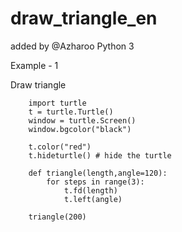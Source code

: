 # draw_triangle_en
added by @Azharoo
Python 3

Example - 1

Draw triangle


		import turtle
		t = turtle.Turtle()
		window = turtle.Screen()
		window.bgcolor("black")

		t.color("red")
		t.hideturtle() # hide the turtle
		 
		def triangle(length,angle=120):
		    for steps in range(3):
		        t.fd(length)
		        t.left(angle)
		 
		triangle(200)
